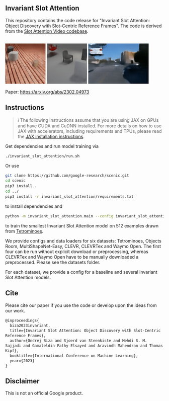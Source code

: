 ## Invariant Slot Attention

This repository contains the code release for "Invariant Slot Attention: Object Discovery with Slot-Centric Reference Frames".
The code is derived from the [Slot Attention Video codebase](https://github.com/google-research/slot-attention-video).

<br />

<img src="shape.gif" alt="ISA animation 1" width="128"/>

<img src="chair.gif" alt="ISA animation 2" width="128"/>

<img src="car.gif" alt="ISA animation 2" width="192"/>

Paper:
https://arxiv.org/abs/2302.04973

## Instructions
> ℹ️ The following instructions assume that you are using JAX on GPUs and have CUDA and CuDNN installed. For more details on how to use JAX with accelerators, including requirements and TPUs, please read the [JAX installation instructions](https://github.com/jax-ml/jax#installation).

Get dependencies and run model training via
```sh
./invariant_slot_attention/run.sh
```

Or use
```sh
git clone https://github.com/google-research/scenic.git
cd scenic
pip3 install .
cd ../
pip3 install -r invariant_slot_attention/requirements.txt
```
to install dependencies and
```sh
python -m invariant_slot_attention.main --config invariant_slot_attention/configs/tetrominoes/equiv_transl.py --workdir tmp/
```
to train the smallest Invariant Slot Attention model on 512 examples drawn from [Tetrominoes](https://github.com/deepmind/multi_object_datasets).

We provide configs and data loaders for six datasets: Tetrominoes, Objects Room,
MultiShapeNet-Easy, CLEVR, CLEVRTex and Waymo Open. The first four can be run
without explicit download or preprocessing, whereas CLEVRTex and Waymo Open
have to be manually downloaded a preprocessed. Please see the datasets folder.

For each dataset, we provide a config for a baseline and several invariant
Slot Attention models.

## Cite
Please cite our paper if you use the code or develop upon the ideas from our work.

```
@inproceedings{
  biza2023invariant,
  title={Invariant Slot Attention: Object Discovery with Slot-Centric Reference Frames},
  author={Ondrej Biza and Sjoerd van Steenkiste and Mehdi S. M. Sajjadi and Gamaleldin Fathy Elsayed and Aravindh Mahendran and Thomas Kipf},
  booktitle={International Conference on Machine Learning},
  year={2023}
}
```

## Disclaimer
This is not an official Google product.
